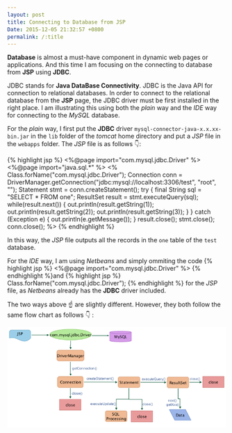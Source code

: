 ```yaml
---
layout: post
title: Connecting to Database from JSP
Date: 2015-12-05 21:32:57 +0800
permalink: /:title
---
```


**Database** is almost a must-have component in dynamic web pages or applications. And this time I am focusing on the connecting to database from **JSP** using **JDBC**.

JDBC stands for **Java DataBase Connectivity**. JDBC is the Java API for connection to relational databases. In order to connect to the relational database from the **JSP** page, the JDBC driver must be first installed in the right place. I am illustrating this using both the *plain* way and the *IDE* way for connecting to the *MySQL* database.

For the *plain* way, I first put the **JDBC** driver `mysql-connector-java-x.x.xx-bin.jar` in the `lib` folder of the *tomcat* home directory and put a *JSP* file in the `webapps` folder. The *JSP* file is as follows :point_down::

{% highlight jsp %}
<%@page import="com.mysql.jdbc.Driver" %>
<%@page import="java.sql.*" %>
<%
    Class.forName("com.mysql.jdbc.Driver");
    Connection conn = DriverManager.getConnection("jdbc:mysql://localhost:3306/test", "root", "");
    Statement stmt = conn.createStatement();
    try {
    final String sql = "SELECT * FROM one";
    ResultSet result = stmt.executeQuery(sql);
    while(result.next()) {
        out.println(result.getString(1));
        out.println(result.getString(2));
        out.println(result.getString(3));
    }
    } catch (Exception e) {
        out.println(e.getMessage());
}
    result.close();
    stmt.close();
    conn.close();
%>
{% endhighlight %}

In this way, the *JSP* file outputs all the records in the `one` table of the `test` database.

For the *IDE* way, I am using *Netbeans* and simply ommiting the code
{% highlight jsp %}
<%@page import="com.mysql.jdbc.Driver" %>
{% endhighlight %}and
{% highlight jsp %}
Class.forName("com.mysql.jdbc.Driver");
{% endhighlight %} 
for the *JSP* file, as *Netbeans* already has the **JDBC** driver included.

The two ways above :point_up: are slightly different. However, they both follow the same flow chart as follows :point_down: :

![jdbc flow chart](/images/jdbc.png)

